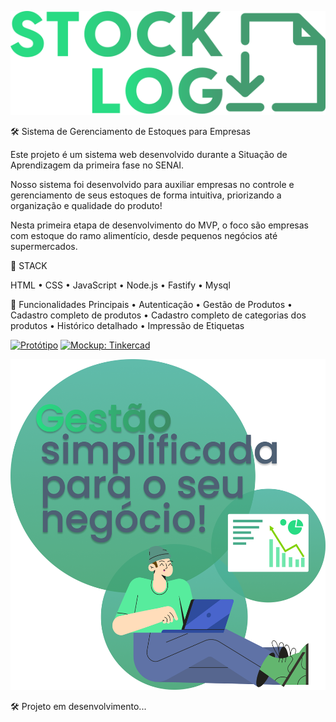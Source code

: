 
![LOGO](./src/assets/imgs/home/img/logo.svg)

🛠️ Sistema de Gerenciamento de Estoques para Empresas

Este projeto é um sistema web desenvolvido durante a Situação de Aprendizagem da primeira fase no SENAI.

Nosso sistema foi desenvolvido para auxiliar empresas no controle e gerenciamento de seus estoques de forma intuitiva, priorizando a organização e qualidade do produto! 

Nesta primeira etapa de desenvolvimento do MVP, o foco são empresas com estoque do ramo alimentício, desde pequenos negócios até supermercados.


🔧 STACK

   HTML
 • CSS
 • JavaScript
 • Node.js
 • Fastify
 • Mysql

🔐 Funcionalidades Principais
 • Autenticação
 • Gestão de Produtos
 • Cadastro completo de produtos
 • Cadastro completo de categorias dos produtos
 • Histórico detalhado
 • Impressão de Etiquetas

[![Protótipo](https://img.shields.io/badge/Protótipo-Figma-489d73?style=for-the-badge&logo=figma&logoColor=white)](https://www.figma.com/proto/8iVRFvjGa4sSILBWdoOFfq/Prot%C3%B3tipo-StockLog?node-id=451-11&t=3Yrd8EhhABjQPwoB-1&starting-point-node-id=441%3A11&scaling=contain&content-scaling=fixed)
[![Mockup: Tinkercad](https://img.shields.io/badge/Mockup-Tinkercad-28DB83?style=for-the-badge&logo=tinkercad&logoColor=white)]((https://www.tinkercad.com/things/61oBALlrOC5-exquisite-vihelmo-migelo))

![PNG](./src/assets/imgs/register/img/image.png)


🛠️ Projeto em desenvolvimento...
